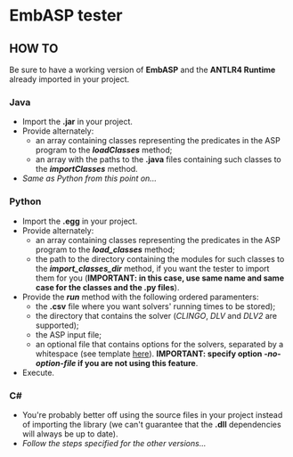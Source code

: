 # EmbASP tester

## HOW TO

Be sure to have a working version of **EmbASP** and the **ANTLR4 Runtime** already imported in your project.

### Java
  - Import the **.jar** in your project.
  - Provide alternately:
    - an array containing classes representing the predicates in the ASP program to the **_loadClasses_** method;
    - an array with the paths to the **.java** files containing such classes to the **_importClasses_** method.
  - _Same as Python from this point on..._
  
### Python
  - Import the **.egg** in your project.
  - Provide alternately:
    - an array containing classes representing the predicates in the ASP program to the **_load_classes_** method;
    - the path to the directory containing the modules for such classes to the **_import_classes_dir_** method, if you want the tester to import them for you (**IMPORTANT: in this case, use same name and same case for the classes and the .py files**).
  - Provide the **_run_** method with the following ordered paramenters:
    - the **.csv** file where you want solvers' running times to be stored);
    - the directory that contains the solver (*CLINGO*, *DLV* and *DLV2* are supported);
    - the ASP input file;
    - an optional file that contains options for the solvers, separated by a whitespace (see template [here](https://github.com/grasta4/embASP_tester/blob/master/templates/filters.conf)). **IMPORTANT: specify option *-no-option-file* if you are not using this feature**.
  - Execute.
  
### C#
  - You're probably better off using the source files in your project instead of importing the library (we can't guarantee that the **.dll** dependencies will always be up to date).
  - _Follow the steps specified for the other versions..._
